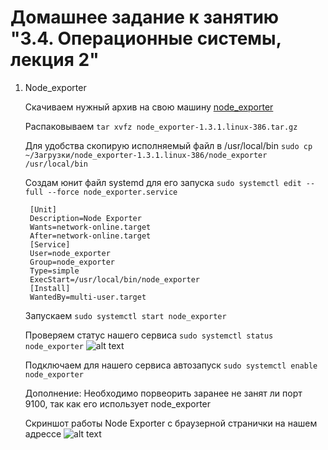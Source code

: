 # Домашнее задание к занятию "3.4. Операционные системы, лекция 2"

 1. Node_exporter
 
     Скачиваем нужный архив на свою машину [node_exporter](https://github.com/prometheus/node_exporter/releases) 
     
     Распаковываем `tar xvfz node_exporter-1.3.1.linux-386.tar.gz`
     
     Для удобства скопирую исполняемый файл в /usr/local/bin `sudo cp ~/Загрузки/node_exporter-1.3.1.linux-386/node_exporter /usr/local/bin` 
     
     Создам юнит файл systemd для его запуска `sudo systemctl edit --full --force node_exporter.service`
     ```
      [Unit]
      Description=Node Exporter
      Wants=network-online.target
      After=network-online.target
      [Service]
      User=node_exporter
      Group=node_exporter
      Type=simple
      ExecStart=/usr/local/bin/node_exporter
      [Install]
      WantedBy=multi-user.target
      ```
      
      Запускаем `sudo systemctl start node_exporter`
     
     Проверяем статус нашего сервиса `sudo systemctl status node_exporter`
     ![alt text](https://i.imgur.com/dOJLBFw.png)
     
     Подключаем для нашего сервиса автозапуск `sudo systemctl enable node_exporter`
     
     Дополнение: Необходимо порвеорить заранее не занят ли порт 9100, так как его использует node_exporter
     
     Скриншот работы Node Exporter с браузерной странички на нашем адрессе 
     ![alt text](https://i.imgur.com/uBGlaEp.png)
    
     
    
